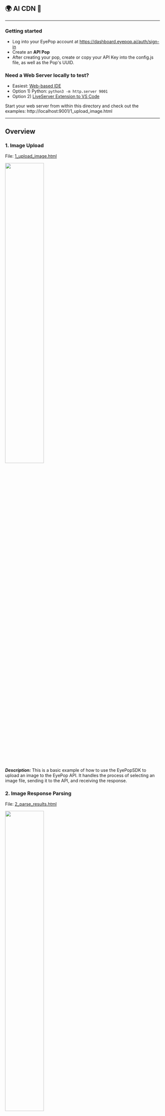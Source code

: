 ## 🌍 AI CDN 🔗

---

### Getting started

- Log into your EyePop account at https://dashboard.eyepop.ai/auth/sign-in
- Create an **API Pop**
- After creating your pop, create or copy your API Key into the config.js file, as well as the Pop's UUID.

### Need a Web Server locally to test?

- Easiest: [Web-based IDE](https://replit.com/)
- Option 1) Python: `python3 -m http.server 9001`
- Option 2) [LiveServer Extension to VS Code](https://marketplace.visualstudio.com/items?itemName=ritwickdey.LiveServer)

Start your web server from within this directory and check out the examples: http://localhost:9001/1_upload_image.html

---

## Overview

### 1. Image Upload

File: [1_upload_image.html](./1_upload_image.html)

<img src="./images/1.png" width="50%" />

**_Description:_**
This is a basic example of how to use the EyePopSDK to upload an image to the EyePop API. It handles the process of selecting an image file, sending it to the API, and receiving the response.

### 2. Image Response Parsing

File: [2_parse_results.html](./2_parse_results.html)

<img src="./images/2.png" width="50%" />

**_Description:_**
This demo takes the response from the EyePop API (from the image upload) and parses the results. It demonstrates how to navigate the response object and extract useful information.

### 3. Visualize Results

File: [3_visualize_results.html](./3_visualize_results.html)

<img src="./images/3.png" width="50%" />

**_Description:_**
This demo visualizes the results from the EyePop API. It uses the parsed results from 2_parse_results.html and creates a visual representation of the data.

### 4. Add Rules to Results

File: [4_add_rules_to_results.html](./4_add_rules_to_results.html)

<img src="./images/4.png" width="50%" />

**_Description:_**
This demo adds rules to the results from the EyePop API. It demonstrates how to use the EyePopSDK to add rules to the parsed results, which can be used to further analyze or filter the prediction data.

### 5. Video Upload

File: [5_video_upload.html](./5_video_upload.html)

<img src="./images/5.gif" width="50%" />

**_Description:_**
This demo demonstrates how to use the EyePopSDK to upload a video to the EyePop API. It handles the process of selecting a video file, sending it to the API, and receiving the response.

### Video Upload with Visualization

File: [6_video_url.html](./6_video_url.html)

<img src="./images/6.gif" width="50%" />

**_Description:_**
This demo shows how to handle video URLs with the EyePop API. It demonstrates how to send a video URL to the API and receive the response. It also showcases how to use the EyePopSDK to draw people's poses and bounding boxes around them.

Each of these scripts provides a practical example of how to use the EyePopSDK with the EyePop API. They can be used as a starting point for developing your applications with the EyePop API.
